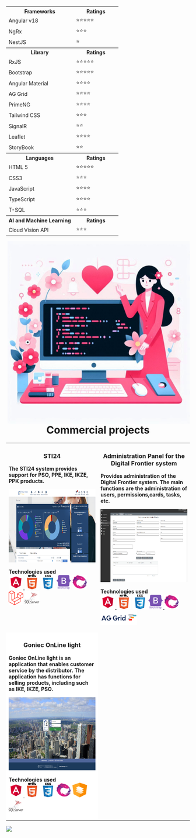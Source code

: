 <table align="left">
  <tr width="100%">
    <th width="60%"  >Frameworks</th>
    <th width="40%">Ratings</th>
  </tr>
  <tr width="100%">
    <td width="60%">Angular v18</td>
    <td width="40%">⭐⭐⭐⭐⭐</td>
  </tr>
  <tr width="100%">
    <td width="60%">NgRx</td>
    <td width="40%">⭐⭐⭐</td>
  </tr>
  <tr width="100%">
    <td width="60%">NestJS</td>
    <td width="40%">⭐</td>
  </tr> 
  <tr width="100%">
    <th width="60%" >Library</th>
    <th width="40%">Ratings</th>
  </tr>
  <tr width="100%">
    <td width="60%">RxJS</td>
    <td width="40%">⭐⭐⭐⭐⭐</td>
  </tr>
  <tr width="100%">
    <td width="60%">Bootstrap</td>
    <td width="40%">⭐⭐⭐⭐⭐</td>
  </tr>
  <tr width="100%">
    <td width="60%">Angular Material</td>
    <td width="40%">⭐⭐⭐⭐</td>
  </tr>
  <tr width="100%">
    <td width="60%">AG Grid</td>
    <td width="40%">⭐⭐⭐⭐</td>
  </tr>
  <tr width="100%">
    <td width="60%">PrimeNG</td>
    <td width="40%">⭐⭐⭐⭐</td>
  </tr>
 <tr width="100%">
    <td width="60%">Tailwind CSS</td>
    <td width="40%">⭐⭐⭐</td>
  </tr>
  <tr width="100%">
    <td width="60%">SignalR</td>
    <td width="40%">⭐⭐</td>
  </tr>
  <tr width="100%">
    <td width="60%">Leaflet</td>
    <td width="40%">⭐⭐⭐⭐</td>
  </tr> 
  <tr width="100%">
    <td width="60%">StoryBook</td>
    <td width="40%">⭐⭐</td>
  </tr> 
 <tr width="100%">
    <th width="60%">Languages</th>
    <th width="40%">Ratings</th>
  </tr>
  <tr width="100%">
    <td width="60%">HTML 5</td>
    <td width="40%">⭐⭐⭐⭐⭐</td>
  </tr>
  <tr width="100%">
    <td width="60%">CSS3</td>
    <td width="40%">⭐⭐⭐</td>
  </tr>
  <tr width="100%">
    <td width="60%">JavaScript</td>
    <td width="40%">⭐⭐⭐⭐</td>
  </tr>
  <tr width="100%">
    <td width="60%">TypeScript</td>
    <td width="40%">⭐⭐⭐⭐</td>
  </tr>
  <tr width="100%">
    <td width="60%">T-SQL</td>
    <td width="40%">⭐⭐⭐</td>
  </tr> 
  <tr width="100%">
    <th>AI and Machine Learning</th>
    <th>Ratings</th>
  </tr>
  <tr width="100%">
    <td width="50%">Cloud Vision API</td>
    <td width="50%">⭐⭐⭐</td>
  </tr>
</table>
 
 <img align="right" alt="Coding" width="500" src="./images/logo/tlo.jfif">
 
 
<br>
<hr>
<h1 align="center">Commercial projects</h1> 
<table>
	<tr> 
		<td width="50%" valign="top">
			<h3 align="center">STI24</h3>
			<p><strong>The STI24 system provides support for PSO, PPE, IKE, IKZE, PPK products. </strong></p>
		 <a href="https://photos.google.com/share/AF1QipOe6yhWmF4pWUz4KoGGdxUqIGcKWSgZB7CFTZroK_8dS6okvdkRYc5JAParpgMQxQ/photo/AF1QipN9MtS0-UbNEFKFXY7YNVxk-qMehj7pIjW5L33V?key=VHRHRnU0anZiWk9Ca2F6c0xuVEVGaTZCeG1CU29B" target="_blank" rel="noreferrer">
		 <img src="./images/STI24/sti24-portfel.png" width="100%" height="200"  alt="STI24"/>
		 </a>
		 <p align="left">
		 <strong> Technologies used </strong>
		 <br/>
		 <a href="https://angular.io" target="_blank" rel="noreferrer">
		 <img src="./images/logo/angular.svg" alt="Angular" width="40" height="40"/>
		 </a>
		 <a href="https://www.w3.org/html/" target="_blank" rel="noreferrer"> <img src="./images/logo/html5-original-wordmark.svg" alt="HTML5" width="40" height="40"/></a>
		 <a href="https://www.w3schools.com/css/" target="_blank" rel="noreferrer"> <img src="./images/logo/css3-original-wordmark.svg" alt="CSS3" width="40" height="40"/></a>
		 <a href="https://getbootstrap.com" target="_blank" rel="noreferrer"> <img src="./images/logo/bootstrap-plain-wordmark.svg" alt="Bootstrap" width="40" height="40"/></a>
		 <a href="https://rxjs.dev/" target="_blank" rel="noreferrer"><img src="./images/logo/rxjs.svg" alt="RxJS" width="40" height="40"/></a>
		 <a href="https://laravel.com/" target="_blank" rel="noreferrer"> <img src="./images/logo/laravel.svg" alt="Laravel" width="40" height="40"/></a>
		 <a href="https://learn.microsoft.com/pl-pl/training/paths/program-transact-sql/" target="_blank" rel="noreferrer"><img src="./images/logo/microsoft-sql-server-logo-svgrepo-com.svg" alt="T-SQL" width="40" height="40"/></a>
		 </p>
		</td>
		<td width="50%" valign="top">
			<h3 align="center">Administration Panel for the Digital Frontier system</h3>
		<p><strong>Provides administration of the Digital Frontier system. 
		 The main functions are the administration of users, 
		 permissions,cards, tasks, etc.</strong></p>
		 <a href="https://photos.google.com/share/AF1QipOGduk6zKNQCrVEN-WvtGkOaokt1zc61erpeYf7wUtpBUAo9dad3bi1bbWH4FeL0A/photo/AF1QipPmflskEyAAQIEIypDB09Vhe_nbsuu0Shr887eO?key=cDh1bXZzTmVCcWdYTFM1YTVDSjZsRVlRVjRESlhn" target="_blank" rel="noreferrer">
		 <img src="./images/Panel-Administracyjny/karta-uprawnien.png" width="100%" height="200" alt="Panel Administracyjny"/>
		 </a>
		 <p align="left">
		 <strong> Technologies used </strong>
		 <br/>
		 <a href="https://angular.io" target="_blank" rel="noreferrer">
		 <img src="./images/logo/angular.svg" alt="Angular" width="40" height="40"/>
		 </a>
		 <a href="https://www.w3.org/html/" target="_blank" rel="noreferrer"><img src="./images/logo/html5-original-wordmark.svg" alt="html5" width="40" height="40"/></a>
		 <a href="https://www.w3schools.com/css/" target="_blank" rel="noreferrer"><img src="./images/logo/css3-original-wordmark.svg" alt="css3" width="40" height="40"/></a>
		 <a href="https://getbootstrap.com" target="_blank" rel="noreferrer"><img src="./images/logo/bootstrap-plain-wordmark.svg" alt="bootstrap 5" width="40" height="40"/> </a>
		 <a href="https://rxjs.dev/" target="_blank" rel="noreferrer"><img src="./images/logo/rxjs.svg" alt="RxJS" width="40" height="40"/></a>
		 <a href="https://www.ag-grid.com/" target="_blank" rel="noreferrer"><img src="./images/logo/ag-grid-logo.png" alt="AG Grid" width="100" height="40"/></a>
		</p> 
		</td>		
	</tr>
	<tr>
		<td width="50%" valign="top" style="background-color: white;">
		<h3 align="center">Goniec OnLine light</h3>
		<p><strong>Goniec OnLine light is an application that enables customer service by the distributor. The application has functions for selling products, including such as IKE, IKZE, PSO.</strong></p>
		<img src="./images/Goniec-OnLine-light/GoniecOnLineLight.png" width="100%" height="200"  alt="GoniecOnLineLight"/>
		<p align="left">
		<strong> Technologies used </strong>
		<br/>
		<a href="https://angular.io" target="_blank" rel="noreferrer">
		<img src="./images/logo/angular.svg" alt="Angular" width="40" height="40"/>
		</a>
		<a href="https://www.w3.org/html/" target="_blank" rel="noreferrer"> <img src="./images/logo/html5-original-wordmark.svg" alt="HTML5" width="40" height="40"/></a>
		<a href="https://www.w3schools.com/css/" target="_blank" rel="noreferrer"> <img src="./images/logo/css3-original-wordmark.svg" alt="CSS3" width="40" height="40"/></a>
		<a href="https://rxjs.dev/" target="_blank" rel="noreferrer"><img src="./images/logo/rxjs.svg" alt="RxJS" width="40" height="40"/></a>
		<a href="https://material.angular.io/" target="_blank" rel="noreferrer"><img src="./images/logo/angular-material.svg" alt="Angular Material" width="40" height="40"/></a>
		<a href="https://learn.microsoft.com/pl-pl/training/paths/program-transact-sql/" target="_blank" rel="noreferrer"><img src="./images/logo/microsoft-sql-server-logo-svgrepo-com.svg" alt="T-SQL" width="40" height="40"/></a>
		</p>
		</td>
	</tr>
</table>
  
 
![](https://komarev.com/ghpvc/?username=KasiaKasia&style=for-the-badge)
